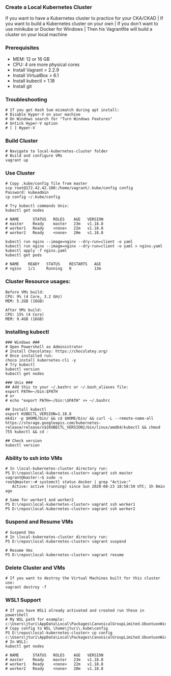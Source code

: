### Create a Local Kubernetes Cluster
If you want to have a Kubernetes cluster to practice for your CKA/CKAD | If you want to build a Kubernetes cluster on your own | If you don't want to use minikube or Docker for Windows | Then his Vagrantfile will build a cluster on your local machine

### Prerequisites
- MEM: 12 or 16 GB
- CPU: 4 ore more physical cores
- Install Vagrant > 2.2.9
- Install VirtualBox > 6.1
- Install kubectl > 1.18
- Install git

### Troubleshooting
```
# If you get Hash Sum mismatch during apt install:
# Disable Hyper-V on your machine
# On Windows search for "Turn Windows Features"
# Untick Hyper-V option
# [ ] Hyper-V
```

### Build Cluster
```
# Navigate to local-kubernetes-cluster folder
# Build and configure VMs
vagrant up
```

### Use Cluster
```
# Copy .kube/config file from master
scp root@172.42.42.100:/home/vagrant/.kube/config config
Password: kubeadmin
cp config ~/.kube/config

# Try kubectl commands Unix:
kubectl get nodes

# NAME      STATUS   ROLES    AGE   VERSION
# master    Ready    master   23m   v1.18.8
# worker1   Ready    <none>   22m   v1.18.8
# worker2   Ready    <none>   20m   v1.18.8

kubectl run nginx --image=nginx --dry-run=client -o yaml
kubectl run nginx --image=nginx --dry-run=client -o yaml > nginx.yaml
kubectl apply -f nginx.yaml
kubectl get pods

# NAME    READY   STATUS    RESTARTS   AGE
# nginx   1/1     Running   0          13m
```

### Cluster Resource usages:
```
Before VMs build:
CPU: 9% (4 Core, 3.2 GHz)
MEM: 5.2GB (16GB)

After VMs build:
CPU: 15% (4 Core)
MEM: 9.4GB (16GB)
```

### Installing kubectl
```
### Windows ###
# Open Powershell as Administrator
# Install Chocolatey: https://chocolatey.org/
# Once installed run:
choco install kubernetes-cli -y
# Try kubectl
kubectl version
kubectl get nodes

### Unix ###
## Add this to your ~/.bashrc or ~/.bash_aliases file:
export PATH=~/bin:$PATH
# or
# echo "export PATH=~/bin:\$PATH" >> ~/.bashrc

## Install kubectl
export KUBECTL_VERSION=1.18.8
mkdir -p $HOME/bin/ && cd $HOME/bin/ && curl -L --remote-name-all https://storage.googleapis.com/kubernetes-release/release/v${KUBECTL_VERSION}/bin/linux/amd64/kubectl && chmod 755 kubectl && cd -

## Check version
kubectl version
```

### Ability to ssh into VMs
```
# In \local-kubernetes-cluster directory run:
PS D:\repos\local-kubernetes-cluster> vagrant ssh master
vagrant@master:~$ sudo -s
root@master:~# systemctl status docker | grep "Active:"
   Active: active (running) since Sun 2020-08-23 18:58:59 UTC; 1h 0min ago

# Same for worker1 and worker2
PS D:\repos\local-kubernetes-cluster> vagrant ssh worker1
PS D:\repos\local-kubernetes-cluster> vagrant ssh worker2
```

### Suspend and Resume VMs
```
# Suspend Vms
# In \local-kubernetes-cluster directory run:
PS D:\repos\local-kubernetes-cluster> vagrant suspend

# Resume Vms
PS D:\repos\local-kubernetes-cluster> vagrant resume
```

### Delete Cluster and VMs
```
# If you want to destroy the Virtual Machines built for this cluster use:
vagrant destroy -f
```

### WSL1 Support
```
# If you have WSL1 already activated and created run these in powershell
# My WSL path for example: c:\Users\jturi\AppData\Local\Packages\CanonicalGroupLimited.UbuntuonWindows_79rhkp1fndgsc\LocalState\rootfs
# Copy config to WSL \home\jturi\.kube\config
PS D:\repos\local-kubernetes-cluster> cp config c:\Users\jturi\AppData\Local\Packages\CanonicalGroupLimited.UbuntuonWindows_79rhkp1fndgsc\LocalState\rootfs\home\jturi\.kube\config
# In WSL1:
kubectl get nodes

# NAME      STATUS   ROLES    AGE   VERSION
# master    Ready    master   23m   v1.18.8
# worker1   Ready    <none>   22m   v1.18.8
# worker2   Ready    <none>   20m   v1.18.8
```
